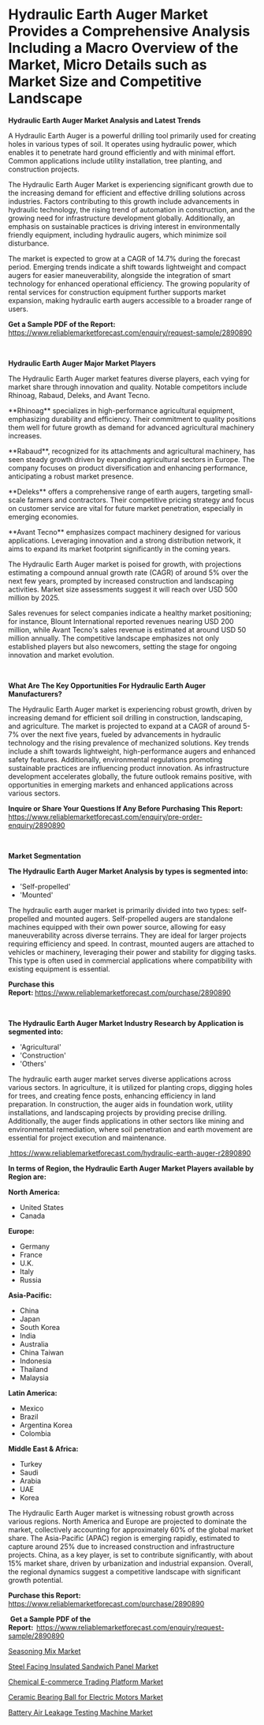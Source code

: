<p><h1>Hydraulic Earth Auger Market Provides a Comprehensive Analysis Including a Macro Overview of the Market, Micro Details such as Market Size and Competitive Landscape</h1></p><p><strong>Hydraulic Earth Auger Market Analysis and Latest Trends</strong></p>
<p><p>A Hydraulic Earth Auger is a powerful drilling tool primarily used for creating holes in various types of soil. It operates using hydraulic power, which enables it to penetrate hard ground efficiently and with minimal effort. Common applications include utility installation, tree planting, and construction projects. </p><p>The Hydraulic Earth Auger Market is experiencing significant growth due to the increasing demand for efficient and effective drilling solutions across industries. Factors contributing to this growth include advancements in hydraulic technology, the rising trend of automation in construction, and the growing need for infrastructure development globally. Additionally, an emphasis on sustainable practices is driving interest in environmentally friendly equipment, including hydraulic augers, which minimize soil disturbance.</p><p>The market is expected to grow at a CAGR of 14.7% during the forecast period. Emerging trends indicate a shift towards lightweight and compact augers for easier maneuverability, alongside the integration of smart technology for enhanced operational efficiency. The growing popularity of rental services for construction equipment further supports market expansion, making hydraulic earth augers accessible to a broader range of users.</p></p>
<p><strong>Get a Sample PDF of the Report:&nbsp;</strong> <a href="https://www.reliablemarketforecast.com/enquiry/request-sample/2890890?utm_campaign=1097&utm_medium=2&utm_source=Github&utm_content=ia&utm_term=14032025&utm_id=hydraulic-earth-auger">https://www.reliablemarketforecast.com/enquiry/request-sample/2890890</a></p>
<p>&nbsp;</p>
<p><strong>Hydraulic Earth Auger Major Market Players</strong></p>
<p><p>The Hydraulic Earth Auger market features diverse players, each vying for market share through innovation and quality. Notable competitors include Rhinoag, Rabaud, Deleks, and Avant Tecno.</p><p>**Rhinoag** specializes in high-performance agricultural equipment, emphasizing durability and efficiency. Their commitment to quality positions them well for future growth as demand for advanced agricultural machinery increases. </p><p>**Rabaud**, recognized for its attachments and agricultural machinery, has seen steady growth driven by expanding agricultural sectors in Europe. The company focuses on product diversification and enhancing performance, anticipating a robust market presence.</p><p>**Deleks** offers a comprehensive range of earth augers, targeting small-scale farmers and contractors. Their competitive pricing strategy and focus on customer service are vital for future market penetration, especially in emerging economies.</p><p>**Avant Tecno** emphasizes compact machinery designed for various applications. Leveraging innovation and a strong distribution network, it aims to expand its market footprint significantly in the coming years.</p><p>The Hydraulic Earth Auger market is poised for growth, with projections estimating a compound annual growth rate (CAGR) of around 5% over the next few years, prompted by increased construction and landscaping activities. Market size assessments suggest it will reach over USD 500 million by 2025.</p><p>Sales revenues for select companies indicate a healthy market positioning; for instance, Blount International reported revenues nearing USD 200 million, while Avant Tecno's sales revenue is estimated at around USD 50 million annually. The competitive landscape emphasizes not only established players but also newcomers, setting the stage for ongoing innovation and market evolution.</p></p>
<p>&nbsp;</p>
<p><strong>What Are The Key Opportunities For Hydraulic Earth Auger Manufacturers?</strong></p>
<p><p>The Hydraulic Earth Auger market is experiencing robust growth, driven by increasing demand for efficient soil drilling in construction, landscaping, and agriculture. The market is projected to expand at a CAGR of around 5-7% over the next five years, fueled by advancements in hydraulic technology and the rising prevalence of mechanized solutions. Key trends include a shift towards lightweight, high-performance augers and enhanced safety features. Additionally, environmental regulations promoting sustainable practices are influencing product innovation. As infrastructure development accelerates globally, the future outlook remains positive, with opportunities in emerging markets and enhanced applications across various sectors.</p></p>
<p><strong>Inquire or Share Your Questions If Any Before Purchasing This Report:</strong> <a href="https://www.reliablemarketforecast.com/enquiry/pre-order-enquiry/2890890?utm_campaign=1097&utm_medium=2&utm_source=Github&utm_content=ia&utm_term=14032025&utm_id=hydraulic-earth-auger">https://www.reliablemarketforecast.com/enquiry/pre-order-enquiry/2890890</a></p>
<p>&nbsp;</p>
<p><strong>Market Segmentation</strong></p>
<p><strong>The Hydraulic Earth Auger Market Analysis by types is segmented into:</strong></p>
<p><ul><li>'Self-propelled'</li><li>'Mounted'</li></ul></p>
<p><p>The hydraulic earth auger market is primarily divided into two types: self-propelled and mounted augers. Self-propelled augers are standalone machines equipped with their own power source, allowing for easy maneuverability across diverse terrains. They are ideal for larger projects requiring efficiency and speed. In contrast, mounted augers are attached to vehicles or machinery, leveraging their power and stability for digging tasks. This type is often used in commercial applications where compatibility with existing equipment is essential.</p></p>
<p><strong>Purchase this Report:&nbsp;</strong><a href="https://www.reliablemarketforecast.com/purchase/2890890?utm_campaign=1097&utm_medium=2&utm_source=Github&utm_content=ia&utm_term=14032025&utm_id=hydraulic-earth-auger">https://www.reliablemarketforecast.com/purchase/2890890</a></p>
<p>&nbsp;</p>
<p><strong>The Hydraulic Earth Auger Market Industry Research by Application is segmented into:</strong></p>
<p><ul><li>'Agricultural'</li><li>'Construction'</li><li>'Others'</li></ul></p>
<p><p>The hydraulic earth auger market serves diverse applications across various sectors. In agriculture, it is utilized for planting crops, digging holes for trees, and creating fence posts, enhancing efficiency in land preparation. In construction, the auger aids in foundation work, utility installations, and landscaping projects by providing precise drilling. Additionally, the auger finds applications in other sectors like mining and environmental remediation, where soil penetration and earth movement are essential for project execution and maintenance.</p></p>
<p><a href="https://www.reliablemarketforecast.com/hydraulic-earth-auger-r2890890?utm_campaign=1097&utm_medium=2&utm_source=Github&utm_content=ia&utm_term=14032025&utm_id=hydraulic-earth-auger">&nbsp;https://www.reliablemarketforecast.com/hydraulic-earth-auger-r2890890</a></p>
<p><strong>In terms of Region, the Hydraulic Earth Auger Market Players available by Region are:</strong></p>
<p>
    <p> <strong> North America: </strong>
        <ul>
            <li>United States</li>
            <li>Canada</li>
        </ul>
        </p> 
    <p> <strong> Europe: </strong>
        <ul>
            <li>Germany</li>
            <li>France</li>
            <li>U.K.</li>
            <li>Italy</li>
            <li>Russia</li>
        </ul>
        </p> 
    <p> <strong> Asia-Pacific: </strong>
        <ul>
            <li>China</li>
            <li>Japan</li>
            <li>South Korea</li>
            <li>India</li>
            <li>Australia</li>
            <li>China Taiwan</li>
            <li>Indonesia</li>
            <li>Thailand</li>
            <li>Malaysia</li>
        </ul>
        </p> 
    <p> <strong> Latin America: </strong>
        <ul>
            <li>Mexico</li>
            <li>Brazil</li>
            <li>Argentina Korea</li>
            <li>Colombia</li>
        </ul>
        </p> 
    <p> <strong> Middle East & Africa: </strong>
        <ul>
            <li>Turkey</li>
            <li>Saudi</li>
            <li>Arabia</li>
            <li>UAE</li>
            <li>Korea</li>
        </ul>
    </p>
    </p>
<p><p>The Hydraulic Earth Auger market is witnessing robust growth across various regions. North America and Europe are projected to dominate the market, collectively accounting for approximately 60% of the global market share. The Asia-Pacific (APAC) region is emerging rapidly, estimated to capture around 25% due to increased construction and infrastructure projects. China, as a key player, is set to contribute significantly, with about 15% market share, driven by urbanization and industrial expansion. Overall, the regional dynamics suggest a competitive landscape with significant growth potential.</p></p>
<p><strong>Purchase this Report: </strong><a href="https://www.reliablemarketforecast.com/purchase/2890890?utm_campaign=1097&utm_medium=2&utm_source=Github&utm_content=ia&utm_term=14032025&utm_id=hydraulic-earth-auger">https://www.reliablemarketforecast.com/purchase/2890890</a></p>
<p>&nbsp;<strong>Get a Sample PDF of the Report:&nbsp;&nbsp;</strong><a href="https://www.reliablemarketforecast.com/enquiry/request-sample/2890890?utm_campaign=1097&utm_medium=2&utm_source=Github&utm_content=ia&utm_term=14032025&utm_id=hydraulic-earth-auger">https://www.reliablemarketforecast.com/enquiry/request-sample/2890890</a></p>
<p><strong></strong></p>
<p><p><a href="https://github.com/kovasovitzzg/Market-Research-Report-List-1/blob/main/seasoning-mix-market.md?utm_campaign=1097&utm_medium=2&utm_source=Github&utm_content=ia&utm_term=14032025&utm_id=hydraulic-earth-auger">Seasoning Mix Market</a></p><p><a href="https://github.com/raaschadonle/Market-Research-Report-List-1/blob/main/steel-facing-insulated-sandwich-panel-market.md?utm_campaign=1097&utm_medium=2&utm_source=Github&utm_content=ia&utm_term=14032025&utm_id=hydraulic-earth-auger">Steel Facing Insulated Sandwich Panel Market</a></p><p><a href="https://github.com/sawrovpipolo/Market-Research-Report-List-1/blob/main/chemical-e-commerce-trading-platform-market.md?utm_campaign=1097&utm_medium=2&utm_source=Github&utm_content=ia&utm_term=14032025&utm_id=hydraulic-earth-auger">Chemical E-commerce Trading Platform Market</a></p><p><a href="https://github.com/palenjeppecd/Market-Research-Report-List-1/blob/main/ceramic-bearing-ball-for-electric-motors-market.md?utm_campaign=1097&utm_medium=2&utm_source=Github&utm_content=ia&utm_term=14032025&utm_id=hydraulic-earth-auger">Ceramic Bearing Ball for Electric Motors Market</a></p><p><a href="https://github.com/aarajlyre/Market-Research-Report-List-1/blob/main/battery-air-leakage-testing-machine-market.md?utm_campaign=1097&utm_medium=2&utm_source=Github&utm_content=ia&utm_term=14032025&utm_id=hydraulic-earth-auger">Battery Air Leakage Testing Machine Market</a></p></p>
